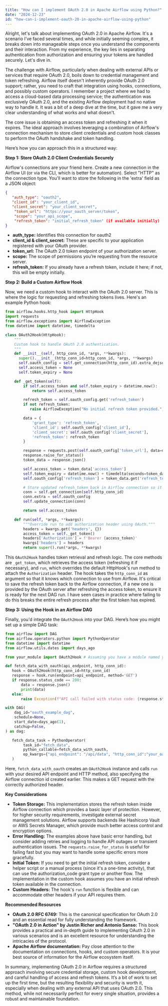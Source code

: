 ```yaml
---
title: "How can I implement OAuth 2.0 in Apache Airflow using Python?"
date: "2024-12-23"
id: "how-can-i-implement-oauth-20-in-apache-airflow-using-python"
---
```


Alright, let's talk about implementing OAuth 2.0 in Apache Airflow. It's a scenario I’ve faced several times, and while initially seeming complex, it breaks down into manageable steps once you understand the components and their interaction. From my experience, the key lies in separating authentication from authorization and ensuring your tokens are handled securely. Let's dive in.

The challenge with Airflow, particularly when dealing with external APIs or services that require OAuth 2.0, boils down to credential management and token refreshing. Airflow itself doesn't inherently provide OAuth 2.0 support; rather, you need to craft that integration using hooks, connections, and possibly custom operators. I remember a project where we had to access a cloud-based data processing service; the authentication was exclusively OAuth 2.0, and the existing Airflow deployment had no native way to handle it. It was a bit of a deep dive at the time, but it gave me a very clear understanding of what works and what doesn't.

The core issue is obtaining an access token and refreshing it when it expires. The ideal approach involves leveraging a combination of Airflow's connection mechanism to store client credentials and custom hook classes to perform the OAuth handshake and token handling.

Here’s how you can approach this in a structured way:

**Step 1: Store OAuth 2.0 Client Credentials Securely**

Airflow's connections are your friend here. Create a new connection in the Airflow UI (or via the CLI, which is better for automation). Select "HTTP" as the connection type. You'll want to store the following in the 'extra' field as a JSON object:

```json
{
   "auth_type": "oauth2",
   "client_id": "your_client_id",
   "client_secret": "your_client_secret",
    "token_url": "https://your_oauth_server/token",
    "scope": "your_api_scope",
    "refresh_token": "initial_refresh_token" (if available initially)
}
```

* **auth_type:** Identifies this connection for oauth2
* **client_id & client_secret:** These are specific to your application registered with your OAuth provider.
* **token_url:** The OAuth 2.0 token endpoint of your authorization server.
* **scope:** The scope of permissions you’re requesting from the resource server.
* **refresh_token:** If you already have a refresh token, include it here; if not, this will be empty initially.

**Step 2: Build a Custom Airflow Hook**

Now, we need a custom hook to interact with the OAuth 2.0 server. This is where the logic for requesting and refreshing tokens lives. Here's an example Python hook:

```python
from airflow.hooks.http_hook import HttpHook
import requests
from airflow.exceptions import AirflowException
from datetime import datetime, timedelta

class OAuth2Hook(HttpHook):
    """
    Custom hook to handle OAuth 2.0 authentication.
    """
    def __init__(self, http_conn_id, *args, **kwargs):
      super().__init__(http_conn_id=http_conn_id, *args, **kwargs)
      self.oauth_config = self.get_connection(http_conn_id).extra_dejson
      self.access_token = None
      self.token_expiry = None

    def _get_token(self):
        if self.access_token and self.token_expiry > datetime.now():
            return self.access_token

        refresh_token = self.oauth_config.get('refresh_token')
        if not refresh_token:
           raise AirflowException("No initial refresh token provided.")

        data = {
            'grant_type': 'refresh_token',
            'client_id': self.oauth_config['client_id'],
            'client_secret': self.oauth_config['client_secret'],
            'refresh_token': refresh_token
        }

        response = requests.post(self.oauth_config['token_url'], data=data)
        response.raise_for_status()
        token_data = response.json()

        self.access_token = token_data['access_token']
        self.token_expiry = datetime.now() + timedelta(seconds=token_data.get('expires_in', 3600)) # Assuming expires_in is present in response, fallback to 1 hour
        self.oauth_config['refresh_token'] = token_data.get('refresh_token', refresh_token) # use the new refresh if provided by the auth server

        # Store updated refresh_token back in Airflow connection so it persists
        conn = self.get_connection(self.http_conn_id)
        conn.extra = self.oauth_config
        self.update_connection(conn)

        return self.access_token

    def run(self, *args, **kwargs):
        """Override run to add authorization header using OAuth."""
        headers = kwargs.get('headers', {})
        access_token = self._get_token()
        headers['Authorization'] = f'Bearer {access_token}'
        kwargs['headers'] = headers
        return super().run(*args, **kwargs)
```

This `OAuth2Hook` handles token retrieval and refresh logic. The core methods are `_get_token`, which retrieves the access token (refreshing it if necessary), and `run`, which overrides the default HttpHook's run method to attach the `Authorization` header. The hook takes the `http_conn_id` as argument so that it knows which connection to use from Airflow. It's critical to save the refresh token back to the Airflow connection, if a new one is provided by the OAuth server after refreshing the access token, to ensure it is ready for the next DAG run. I have seen cases in practice where failing to do this breaks the entire refresh process after the first token has expired.

**Step 3: Using the Hook in an Airflow DAG**

Finally, you'd integrate the `OAuth2Hook` into your DAG. Here’s how you might set up a simple DAG task:

```python
from airflow import DAG
from airflow.operators.python import PythonOperator
from datetime import datetime
from airflow.utils.dates import days_ago

from your_module import OAuth2Hook # Assuming you have a module named your_module

def fetch_data_with_oauth(api_endpoint, http_conn_id):
   hook = OAuth2Hook(http_conn_id=http_conn_id)
   response = hook.run(endpoint=api_endpoint, method='GET')
   if response.status_code == 200:
       data = response.json()
       print(data)
   else:
       raise Exception(f"API call failed with status code: {response.status_code}")

with DAG(
    dag_id="oauth_example_dag",
    schedule=None,
    start_date=days_ago(1),
    catchup=False,
) as dag:

   fetch_data_task = PythonOperator(
        task_id="fetch_data",
        python_callable=fetch_data_with_oauth,
        op_kwargs={"api_endpoint": "/api/data", "http_conn_id":"your_oauth2_connection_id"}
   )
```

Here, `fetch_data_with_oauth` creates an `OAuth2Hook` instance and calls `run` with your desired API endpoint and HTTP method, also specifying the Airflow connection id created earlier. This makes a GET request with the correctly authorized header.

**Key Considerations**

*   **Token Storage:** This implementation stores the refresh token inside Airflow connection which provides a basic layer of protection. However, for higher security requirements, investigate external secret management solutions. Airflow supports backends like Hashicorp Vault or AWS Secrets Manager, which provide much better access control and encryption options.
*   **Error Handling:** The examples above have basic error handling, but consider adding retries and logging to handle API outages or transient authentication issues. The `requests.raise_for_status` is useful for failing fast but you may want to handle some specific errors more gracefully.
*   **Initial Token:** If you need to get the initial refresh token, consider a helper script or a manual process (since it's a one-time activity), that can use the authorization_code grant type or another flow. The implementation in the custom hook assumes you have an initial refresh token available in the connection.
*   **Custom Headers:** The hook's `run` function is flexible and can accommodate other headers if your API requires them.

**Recommended Resources**

*   **OAuth 2.0 RFC 6749:** This is the canonical specification for OAuth 2.0 and an essential read for fully understanding the framework.
*  **"OAuth 2.0 in Action" by Justin Richer and Antonio Sanso:** This book provides a practical and in-depth guide to implementing OAuth 2.0 in various scenarios and is an excellent resource for understanding the intricacies of the protocol.
*   **Apache Airflow documentation:** Pay close attention to the documentation on connections, hooks, and custom operators. It is your best source of information for the Airflow ecosystem itself.

In summary, implementing OAuth 2.0 in Airflow requires a structured approach involving secure credential storage, custom hook development, and careful handling of access and refresh tokens. It’s a bit of work to set up the first time, but the resulting flexibility and security is worth it, especially when dealing with any external API that uses OAuth 2.0. This method, while not necessarily perfect for every single situation, provides a robust and maintainable foundation.
